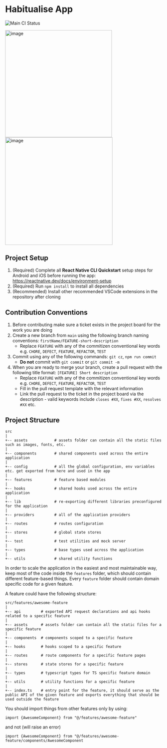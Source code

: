 # Habitualise App

![Main CI Status](https://github.com/Habitualise/habitualise-client/actions/workflows/ci.yml/badge.svg?branch=main)

<img width="342" alt="image" src="https://user-images.githubusercontent.com/64414639/233824502-c2ee7496-e8c3-4336-8ff9-fb7f7799636a.png">
<img width="344" alt="image" src="https://user-images.githubusercontent.com/64414639/233824548-10df0d90-90e7-4217-b62c-e2926d6166d7.png">

## Project Setup

1. (Required) Complete all **React Native CLI Quickstart** setup steps for Android and iOS before running the app: https://reactnative.dev/docs/environment-setup
2. (Required) Run `npm install` to install all dependencies
3. (Recommended) Install other recommended VSCode extensions in the repository after cloning

## Contribution Conventions

1. Before contributing make sure a ticket exists in the project board for the work you are doing
2. Create a new branch from `main` using the following branch naming conventions: `firstName/FEATURE-short-description`
   - Replace `FEATURE` with any of the commitizen conventional key words e.g. `CHORE`, `DEFECT`, `FEATURE`, `REFACTOR`, `TEST`
3. Commit using any of the following commands: `git cz`, `npm run commit`
   - **Do not** commit with `git commit` or `git commit -m`
4. When you are ready to merge your branch, create a pull request with the following title format: `[FEATURE] Short description`
   - Replace `FEATURE` with any of the commitizen conventional key words e.g. `CHORE`, `DEFECT`, `FEATURE`, `REFACTOR`, `TEST`
   - Fill in the pull request template with the relevant information
   - Link the pull request to the ticket in the project board via the description - valid keywords include `closes #XX`, `fixes #XX`, `resolves #XX` etc.

## Project Structure

```
src
|
+-- assets            # assets folder can contain all the static files such as images, fonts, etc.
|
+-- components        # shared components used across the entire application
|
+-- config            # all the global configuration, env variables etc. get exported from here and used in the app
|
+-- features          # feature based modules
|
+-- hooks             # shared hooks used across the entire application
|
+-- lib               # re-exporting different libraries preconfigured for the application
|
+-- providers         # all of the application providers
|
+-- routes            # routes configuration
|
+-- stores            # global state stores
|
+-- test              # test utilities and mock server
|
+-- types             # base types used across the application
|
+-- utils             # shared utility functions
```

In order to scale the application in the easiest and most maintainable way, keep most of the code inside the `features` folder, which should contain different feature-based things. Every `feature` folder should contain domain specific code for a given feature.

A feature could have the following structure:

```
src/features/awesome-feature
|
+-- api         # exported API request declarations and api hooks related to a specific feature
|
+-- assets      # assets folder can contain all the static files for a specific feature
|
+-- components  # components scoped to a specific feature
|
+-- hooks       # hooks scoped to a specific feature
|
+-- routes      # route components for a specific feature pages
|
+-- stores      # state stores for a specific feature
|
+-- types       # typescript types for TS specific feature domain
|
+-- utils       # utility functions for a specific feature
|
+-- index.ts    # entry point for the feature, it should serve as the public API of the given feature and exports everything that should be used outside the feature
```

You should import things from other features only by using:

`import {AwesomeComponent} from "@/features/awesome-feature"`

and not (will raise an error)

`import {AwesomeComponent} from "@/features/awesome-feature/components/AwesomeComponent`
